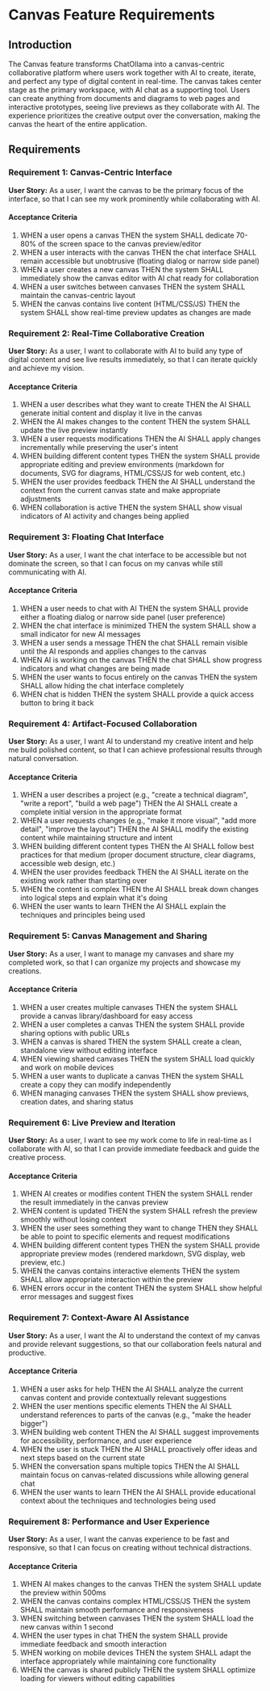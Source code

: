 # Canvas Feature Requirements

## Introduction

The Canvas feature transforms ChatOllama into a canvas-centric collaborative platform where users work together with AI to create, iterate, and perfect any type of digital content in real-time. The canvas takes center stage as the primary workspace, with AI chat as a supporting tool. Users can create anything from documents and diagrams to web pages and interactive prototypes, seeing live previews as they collaborate with AI. The experience prioritizes the creative output over the conversation, making the canvas the heart of the entire application.

## Requirements

### Requirement 1: Canvas-Centric Interface

**User Story:** As a user, I want the canvas to be the primary focus of the interface, so that I can see my work prominently while collaborating with AI.

#### Acceptance Criteria

1. WHEN a user opens a canvas THEN the system SHALL dedicate 70-80% of the screen space to the canvas preview/editor
2. WHEN a user interacts with the canvas THEN the chat interface SHALL remain accessible but unobtrusive (floating dialog or narrow side panel)
3. WHEN a user creates a new canvas THEN the system SHALL immediately show the canvas editor with AI chat ready for collaboration
4. WHEN a user switches between canvases THEN the system SHALL maintain the canvas-centric layout
5. WHEN the canvas contains live content (HTML/CSS/JS) THEN the system SHALL show real-time preview updates as changes are made

### Requirement 2: Real-Time Collaborative Creation

**User Story:** As a user, I want to collaborate with AI to build any type of digital content and see live results immediately, so that I can iterate quickly and achieve my vision.

#### Acceptance Criteria

1. WHEN a user describes what they want to create THEN the AI SHALL generate initial content and display it live in the canvas
2. WHEN the AI makes changes to the content THEN the system SHALL update the live preview instantly
3. WHEN a user requests modifications THEN the AI SHALL apply changes incrementally while preserving the user's intent
4. WHEN building different content types THEN the system SHALL provide appropriate editing and preview environments (markdown for documents, SVG for diagrams, HTML/CSS/JS for web content, etc.)
5. WHEN the user provides feedback THEN the AI SHALL understand the context from the current canvas state and make appropriate adjustments
6. WHEN collaboration is active THEN the system SHALL show visual indicators of AI activity and changes being applied

### Requirement 3: Floating Chat Interface

**User Story:** As a user, I want the chat interface to be accessible but not dominate the screen, so that I can focus on my canvas while still communicating with AI.

#### Acceptance Criteria

1. WHEN a user needs to chat with AI THEN the system SHALL provide either a floating dialog or narrow side panel (user preference)
2. WHEN the chat interface is minimized THEN the system SHALL show a small indicator for new AI messages
3. WHEN a user sends a message THEN the chat SHALL remain visible until the AI responds and applies changes to the canvas
4. WHEN AI is working on the canvas THEN the chat SHALL show progress indicators and what changes are being made
5. WHEN the user wants to focus entirely on the canvas THEN the system SHALL allow hiding the chat interface completely
6. WHEN chat is hidden THEN the system SHALL provide a quick access button to bring it back

### Requirement 4: Artifact-Focused Collaboration

**User Story:** As a user, I want AI to understand my creative intent and help me build polished content, so that I can achieve professional results through natural conversation.

#### Acceptance Criteria

1. WHEN a user describes a project (e.g., "create a technical diagram", "write a report", "build a web page") THEN the AI SHALL create a complete initial version in the appropriate format
2. WHEN a user requests changes (e.g., "make it more visual", "add more detail", "improve the layout") THEN the AI SHALL modify the existing content while maintaining structure and intent
3. WHEN building different content types THEN the AI SHALL follow best practices for that medium (proper document structure, clear diagrams, accessible web design, etc.)
4. WHEN the user provides feedback THEN the AI SHALL iterate on the existing work rather than starting over
5. WHEN the content is complex THEN the AI SHALL break down changes into logical steps and explain what it's doing
6. WHEN the user wants to learn THEN the AI SHALL explain the techniques and principles being used

### Requirement 5: Canvas Management and Sharing

**User Story:** As a user, I want to manage my canvases and share my completed work, so that I can organize my projects and showcase my creations.

#### Acceptance Criteria

1. WHEN a user creates multiple canvases THEN the system SHALL provide a canvas library/dashboard for easy access
2. WHEN a user completes a canvas THEN the system SHALL provide sharing options with public URLs
3. WHEN a canvas is shared THEN the system SHALL create a clean, standalone view without editing interface
4. WHEN viewing shared canvases THEN the system SHALL load quickly and work on mobile devices
5. WHEN a user wants to duplicate a canvas THEN the system SHALL create a copy they can modify independently
6. WHEN managing canvases THEN the system SHALL show previews, creation dates, and sharing status

### Requirement 6: Live Preview and Iteration

**User Story:** As a user, I want to see my work come to life in real-time as I collaborate with AI, so that I can provide immediate feedback and guide the creative process.

#### Acceptance Criteria

1. WHEN AI creates or modifies content THEN the system SHALL render the result immediately in the canvas preview
2. WHEN content is updated THEN the system SHALL refresh the preview smoothly without losing context
3. WHEN the user sees something they want to change THEN they SHALL be able to point to specific elements and request modifications
4. WHEN building different content types THEN the system SHALL provide appropriate preview modes (rendered markdown, SVG display, web preview, etc.)
5. WHEN the canvas contains interactive elements THEN the system SHALL allow appropriate interaction within the preview
6. WHEN errors occur in the content THEN the system SHALL show helpful error messages and suggest fixes

### Requirement 7: Context-Aware AI Assistance

**User Story:** As a user, I want the AI to understand the context of my canvas and provide relevant suggestions, so that our collaboration feels natural and productive.

#### Acceptance Criteria

1. WHEN a user asks for help THEN the AI SHALL analyze the current canvas content and provide contextually relevant suggestions
2. WHEN the user mentions specific elements THEN the AI SHALL understand references to parts of the canvas (e.g., "make the header bigger")
3. WHEN building web content THEN the AI SHALL suggest improvements for accessibility, performance, and user experience
4. WHEN the user is stuck THEN the AI SHALL proactively offer ideas and next steps based on the current state
5. WHEN the conversation spans multiple topics THEN the AI SHALL maintain focus on canvas-related discussions while allowing general chat
6. WHEN the user wants to learn THEN the AI SHALL provide educational context about the techniques and technologies being used

### Requirement 8: Performance and User Experience

**User Story:** As a user, I want the canvas experience to be fast and responsive, so that I can focus on creating without technical distractions.

#### Acceptance Criteria

1. WHEN AI makes changes to the canvas THEN the system SHALL update the preview within 500ms
2. WHEN the canvas contains complex HTML/CSS/JS THEN the system SHALL maintain smooth performance and responsiveness
3. WHEN switching between canvases THEN the system SHALL load the new canvas within 1 second
4. WHEN the user types in chat THEN the system SHALL provide immediate feedback and smooth interaction
5. WHEN working on mobile devices THEN the system SHALL adapt the interface appropriately while maintaining core functionality
6. WHEN the canvas is shared publicly THEN the system SHALL optimize loading for viewers without editing capabilities
